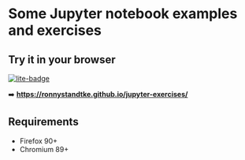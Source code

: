 # Some Jupyter notebook examples and exercises 

## Try it in your browser

[![lite-badge](https://jupyterlite.rtfd.io/en/latest/_static/badge.svg)](https://ronnystandtke.github.io/jupyter-exercises/)

➡️ **https://ronnystandtke.github.io/jupyter-exercises/**

## Requirements

- Firefox 90+
- Chromium 89+

